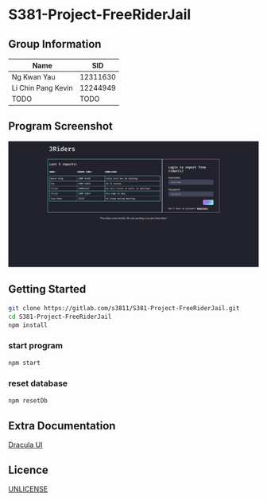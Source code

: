 # S381-Project-FreeRiderJail

## Group Information

| Name | SID |
| --- | --- |
| Ng Kwan Yau | 12311630 |
| Li Chin Pang Kevin | 12244949 |
| TODO | TODO |

## Program Screenshot

![TODO: Replace this with a real screenshot](/public/docs/Screenshot.png)


## Getting Started

```sh
git clone https://gitlab.com/s3811/S381-Project-FreeRiderJail.git
cd S381-Project-FreeRiderJail
npm install
```

### start program
```sh
npm start
```

### reset database
```sh
npm resetDb
```

## Extra Documentation

[Dracula UI](https://ui.draculatheme.com/)

## Licence

[UNLICENSE](UNLICENSE)